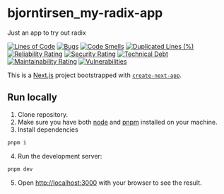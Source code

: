 # bjorntirsen_my-radix-app

Just an app to try out radix

[![Lines of Code](https://sonarcloud.io/api/project_badges/measure?project=bjorntirsen_my-radix-app&metric=ncloc)](https://sonarcloud.io/summary/new_code?id=bjorntirsen_my-radix-app)
[![Bugs](https://sonarcloud.io/api/project_badges/measure?project=bjorntirsen_my-radix-app&metric=bugs)](https://sonarcloud.io/summary/new_code?id=bjorntirsen_my-radix-app)
[![Code Smells](https://sonarcloud.io/api/project_badges/measure?project=bjorntirsen_my-radix-app&metric=code_smells)](https://sonarcloud.io/summary/new_code?id=bjorntirsen_my-radix-app)
[![Duplicated Lines (%)](https://sonarcloud.io/api/project_badges/measure?project=bjorntirsen_my-radix-app&metric=duplicated_lines_density)](https://sonarcloud.io/summary/new_code?id=bjorntirsen_my-radix-app)
[![Reliability Rating](https://sonarcloud.io/api/project_badges/measure?project=bjorntirsen_my-radix-app&metric=reliability_rating)](https://sonarcloud.io/summary/new_code?id=bjorntirsen_my-radix-app)
[![Security Rating](https://sonarcloud.io/api/project_badges/measure?project=bjorntirsen_my-radix-app&metric=security_rating)](https://sonarcloud.io/summary/new_code?id=bjorntirsen_my-radix-app)
[![Technical Debt](https://sonarcloud.io/api/project_badges/measure?project=bjorntirsen_my-radix-app&metric=sqale_index)](https://sonarcloud.io/summary/new_code?id=bjorntirsen_my-radix-app)
[![Maintainability Rating](https://sonarcloud.io/api/project_badges/measure?project=bjorntirsen_my-radix-app&metric=sqale_rating)](https://sonarcloud.io/summary/new_code?id=bjorntirsen_my-radix-app)
[![Vulnerabilities](https://sonarcloud.io/api/project_badges/measure?project=bjorntirsen_my-radix-app&metric=vulnerabilities)](https://sonarcloud.io/summary/new_code?id=bjorntirsen_my-radix-app)

This is a [Next.js](https://nextjs.org) project bootstrapped with [`create-next-app`](https://nextjs.org/docs/app/api-reference/cli/create-next-app).

## Run locally

1. Clone repository.
2. Make sure you have both [node](https://nodejs.org/en) and [pnpm](https://pnpm.io) installed on your machine.
3. Install dependencies

```bash
pnpm i
```

4. Run the development server:

```bash
pnpm dev
```

5. Open [http://localhost:3000](http://localhost:3000) with your browser to see the result.
